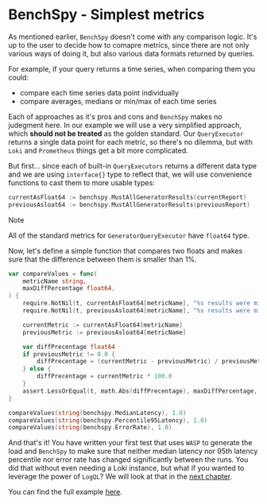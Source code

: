 # BenchSpy - Simplest metrics

As mentioned earlier, `BenchSpy` doesn't come with any comparison logic. It's up to the user to decide how to comapre metrics,
since there are not only various ways of doing it, but also various data formats returned by queries.

For example, if your query returns a time series, when comparing them you could:
* compare each time series data point individually
* compare averages, medians or min/max of each time series

Each of approaches as it's pros and cons and `BenchSpy` makes no judegment here. In our example we will use a very simplified
approach, which **should not be treated** as the golden standard. Our `QueryExecutor` returns a single data point for each metric,
so there's no dilemma, but with `Loki` and `Prometheus` things get a bit more complicated.

But first... since each of built-in `QueryExecutors` returns a different data type and we are using `interface{}` type to reflect that,
we will use convenience functions to cast them to more usable types:
```go
currentAsFloat64 := benchspy.MustAllGeneratorResults(currentReport)
previousAsloat64 := benchspy.MustAllGeneratorResults(previousReport)
```

> [!NOTE]
> All of the standard metrics for `GeneratorQueryExecutor` have `float64` type.

Now, let's define a simple function that compares two floats and makes sure that the difference between them is smaller than 1%.
```go
var compareValues = func(
    metricName string,
    maxDiffPercentage float64,
) {
    require.NotNil(t, currentAsFloat64[metricName], "%s results were missing from current report", metricName)
    require.NotNil(t, previousAsloat64[metricName], "%s results were missing from previous report", metricName)

    currentMetric := currentAsFloat64[metricName]
    previousMetric := previousAsloat64[metricName]

    var diffPrecentage float64
    if previousMetric != 0.0 {
        diffPrecentage = (currentMetric - previousMetric) / previousMetric * 100
    } else {
        diffPrecentage = currentMetric * 100.0
    }
    assert.LessOrEqual(t, math.Abs(diffPrecentage), maxDiffPercentage, "%s medians are more than 1% different", metricName, fmt.Sprintf("%.4f", diffPrecentage))
}

compareValues(string(benchspy.MedianLatency), 1.0)
compareValues(string(benchspy.Percentile95Latency), 1.0)
compareValues(string(benchspy.ErrorRate), 1.0)
```

And that's it! You have written your first test that uses `WASP` to generate the load and `BenchSpy` to make sure that neither median latency nor 95th latency percentile
nor error rate has changed significantly between the runs. You did that without even needing a Loki instance, but what if you wanted to leverage the power
of `LogQL`? We will look at that in the [next chapter](./using_loki.md).

You can find the full example [here](...).